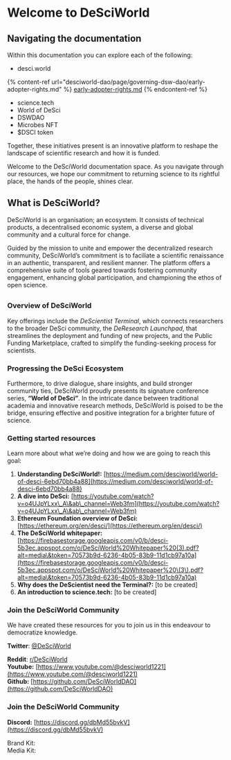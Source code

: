 # Welcome to DeSciWorld

## Navigating the documentation

Within this documentation you can explore each of the following:

* desci.world

{% content-ref url="desciworld-dao/page/governing-dsw-dao/early-adopter-rights.md" %}
[early-adopter-rights.md](desciworld-dao/page/governing-dsw-dao/early-adopter-rights.md)
{% endcontent-ref %}

* science.tech
* World of DeSci
* DSWDAO
* Microbes NFT
* $DSCI token

Together, these initiatives present is an innovative platform to reshape the landscape of scientific research and how it is funded.&#x20;

Welcome to the DeSciWorld documentation space. As you navigate through our resources, we hope our commitment to returning science to its rightful place, the hands of the people, shines clear.

## What is DeSciWorld?&#x20;

DeSciWorld is an organisation; an ecosystem. It consists of technical products, a decentralised economic system, a diverse and global community and a cultural force for change.&#x20;

Guided by the mission to unite and empower the decentralized research community, DeSciWorld’s commitment is to faciliate a scientific renaissance in an authentic, transparent, and resilient manner. The platform offers a comprehensive suite of tools geared towards fostering community engagement, enhancing global participation, and championing the ethos of open science.

##

##

### Overview of DeSciWorld



Key offerings include the _DeScientist Terminal_, which connects researchers to the broader DeSci community, the _DeResearch Launchpad_, that streamlines the deployment and funding of new projects, and the Public Funding Marketplace, crafted to simplify the funding-seeking process for scientists.

### Progressing the DeSci Ecosystem

Furthermore, to drive dialogue, share insights, and build stronger community ties, DeSciWorld proudly presents its signature conference series, **“World of DeSci”**. In the intricate dance between traditional academia and innovative research methods, DeSciWorld is poised to be the bridge, ensuring effective and positive integration for a brighter future of science.

### Getting started resources

Learn more about what we’re doing and how we are going to reach this goal:&#x20;

1. **Understanding DeSciWorld!:** [https://medium.com/desciworld/world-of-desci-6ebd70bb4a88](https://medium.com/desciworld/world-of-desci-6ebd70bb4a88)
2. **A dive into DeSci:** [https://youtube.com/watch?v=o4UJpYLxx\_A\&ab\_channel=Web3fm](https://youtube.com/watch?v=o4UJpYLxx\_A\&ab\_channel=Web3fm)
3. **Ethereum Foundation overview of DeSci:** [https://ethereum.org/en/desci/](https://ethereum.org/en/desci/)
4. **The DeSciWorld whitepaper:** [https://firebasestorage.googleapis.com/v0/b/desci-5b3ec.appspot.com/o/DeSciWorld%20Whitepaper%20(3).pdf?alt=media\&token=70573b9d-6236-4b05-83b9-11d1cb97a10a](https://firebasestorage.googleapis.com/v0/b/desci-5b3ec.appspot.com/o/DeSciWorld%20Whitepaper%20\(3\).pdf?alt=media\&token=70573b9d-6236-4b05-83b9-11d1cb97a10a)
5. **Why does the DeScientist need the Terminal?:** \[to be created]
6. **An introduction to science.tech:** \[to be created]

### Join the DeSciWorld Community&#x20;

We have created these resources for you to join us in this endeavour to democratize knowledge.

**Twitter**: [@DeSciWorld](https://twitter.com/DeSciWorld)

**Reddit**: [r/DeSciWorld](https://www.reddit.com/r/DeSciWorld/) \
**Youtube:** [https://www.youtube.com/@desciworld1221](https://www.youtube.com/@desciworld1221) \
**Github:** [https://github.com/DeSciWorldDAO](https://github.com/DeSciWorldDAO)

### Join the DeSciWorld Community

**Discord:** [https://discord.gg/dbMd55bvkV](https://discord.gg/dbMd55bvkV)

Brand Kit:\
Media Kit:&#x20;


